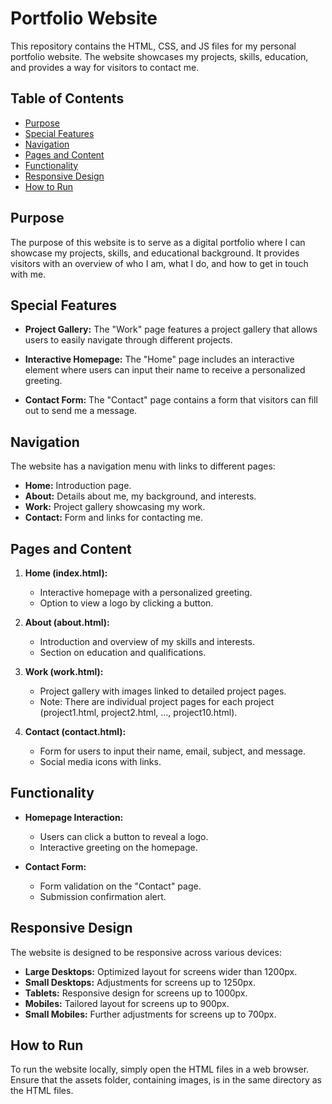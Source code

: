 
# Portfolio Website

This repository contains the HTML, CSS, and JS files for my personal portfolio website. The website showcases my projects, skills, education, and provides a way for visitors to contact me.

## Table of Contents

- [Purpose](#purpose)
- [Special Features](#special-features)
- [Navigation](#navigation)
- [Pages and Content](#pages-and-content)
- [Functionality](#functionality)
- [Responsive Design](#responsive-design)
- [How to Run](#how-to-run)


## Purpose

The purpose of this website is to serve as a digital portfolio where I can showcase my projects, skills, and educational background. It provides visitors with an overview of who I am, what I do, and how to get in touch with me.

## Special Features

- **Project Gallery:** The "Work" page features a project gallery that allows users to easily navigate through different projects.

- **Interactive Homepage:** The "Home" page includes an interactive element where users can input their name to receive a personalized greeting.

- **Contact Form:** The "Contact" page contains a form that visitors can fill out to send me a message.

## Navigation

The website has a navigation menu with links to different pages:

- **Home:** Introduction page.
- **About:** Details about me, my background, and interests.
- **Work:** Project gallery showcasing my work.
- **Contact:** Form and links for contacting me.

## Pages and Content

1. **Home (index.html):**
   - Interactive homepage with a personalized greeting.
   - Option to view a logo by clicking a button.

2. **About (about.html):**
   - Introduction and overview of my skills and interests.
   - Section on education and qualifications.

3. **Work (work.html):**
   - Project gallery with images linked to detailed project pages.
   - Note: There are individual project pages for each project (project1.html, project2.html, ..., project10.html).

4. **Contact (contact.html):**
   - Form for users to input their name, email, subject, and message.
   - Social media icons with links.

## Functionality

- **Homepage Interaction:**
  - Users can click a button to reveal a logo.
  - Interactive greeting on the homepage.

- **Contact Form:**
  - Form validation on the "Contact" page.
  - Submission confirmation alert.

## Responsive Design

The website is designed to be responsive across various devices:

- **Large Desktops:** Optimized layout for screens wider than 1200px.
- **Small Desktops:** Adjustments for screens up to 1250px.
- **Tablets:** Responsive design for screens up to 1000px.
- **Mobiles:** Tailored layout for screens up to 900px.
- **Small Mobiles:** Further adjustments for screens up to 700px.

## How to Run

To run the website locally, simply open the HTML files in a web browser. Ensure that the assets folder, containing images, is in the same directory as the HTML files.



